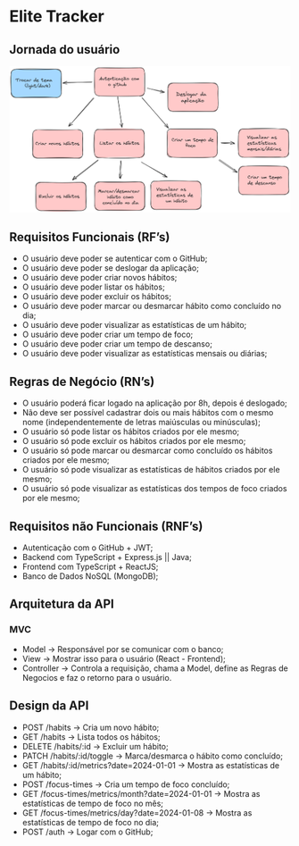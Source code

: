 # Elite Tracker

## Jornada do usuário

![Jornada de Usuário](./public/userJourney.png)

## Requisitos Funcionais (RF’s)

- O usuário deve poder se autenticar com o GitHub;
- O usuário deve poder se deslogar da aplicação;
- O usuário deve poder criar novos hábitos;
- O usuário deve poder listar os hábitos;
- O usuário deve poder excluir os hábitos;
- O usuário deve poder marcar ou desmarcar hábito como concluído no dia;
- O usuário deve poder visualizar as estatísticas de um hábito;
- O usuário deve poder criar um tempo de foco;
- O usuário deve poder criar um tempo de descanso;
- O usuário deve poder visualizar as estatísticas mensais ou diárias;

## Regras de Negócio (RN’s)

- O usuário poderá ficar logado na aplicação por 8h, depois é deslogado;
- Não deve ser possível cadastrar dois ou mais hábitos com o mesmo nome (independentemente de letras maiúsculas ou minúsculas);
- O usuário só pode listar os hábitos criados por ele mesmo;
- O usuário só pode excluir os hábitos criados por ele mesmo;
- O usuário só pode marcar ou desmarcar como concluído os hábitos criados por ele mesmo;
- O usuário só pode visualizar as estatísticas de hábitos criados por ele mesmo;
- O usuário só pode visualizar as estatísticas dos tempos de foco criados por ele mesmo;

## Requisitos não Funcionais (RNF’s)

- Autenticação com o GitHub + JWT;
- Backend com TypeScript + Express.js  ||  Java;
- Frontend com TypeScript + ReactJS;
- Banco de Dados NoSQL (MongoDB);

## Arquitetura da API
### MVC
- Model -> Responsável por se comunicar com o banco;
- View -> Mostrar isso para o usuário (React - Frontend);
- Controller -> Controla a requisição, chama a Model, define as Regras de Negocios e faz o retorno para o usuário.

## Design da API

- POST /habits → Cria um novo hábito;
- GET /habits → Lista todos os hábitos;
- DELETE /habits/:id → Excluir um hábito;
- PATCH /habits/:id/toggle →  Marca/desmarca o hábito como concluído;
- GET /habits/:id/metrics?date=2024-01-01 → Mostra as estatísticas de um hábito;
- POST /focus-times → Cria um tempo de foco concluído;
- GET /focus-times/metrics/month?date=2024-01-01 → Mostra as estatísticas de tempo de foco no mês;
- GET /focus-times/metrics/day?date=2024-01-08 → Mostra as estatísticas de tempo de foco no dia;
- POST /auth → Logar com o GitHub;